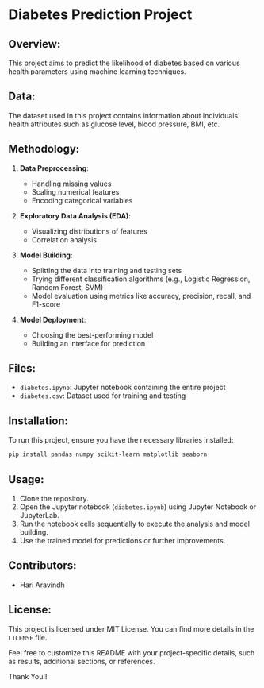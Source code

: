 # Diabetes Prediction Project

## Overview:
This project aims to predict the likelihood of diabetes based on various health parameters using machine learning techniques.

## Data:
The dataset used in this project contains information about individuals' health attributes such as glucose level, blood pressure, BMI, etc.

## Methodology:
1. **Data Preprocessing**:
   - Handling missing values
   - Scaling numerical features
   - Encoding categorical variables
   
2. **Exploratory Data Analysis (EDA)**:
   - Visualizing distributions of features
   - Correlation analysis
   
3. **Model Building**:
   - Splitting the data into training and testing sets
   - Trying different classification algorithms (e.g., Logistic Regression, Random Forest, SVM)
   - Model evaluation using metrics like accuracy, precision, recall, and F1-score
   
4. **Model Deployment**:
   
   - Choosing the best-performing model
   - Building an interface for prediction
   
## Files:

- `diabetes.ipynb`: Jupyter notebook containing the entire project
- `diabetes.csv`: Dataset used for training and testing

## Installation:

To run this project, ensure you have the necessary libraries installed:
```bash
pip install pandas numpy scikit-learn matplotlib seaborn
```


## Usage:
1. Clone the repository.
2. Open the Jupyter notebook (`diabetes.ipynb`) using Jupyter Notebook or JupyterLab.
3. Run the notebook cells sequentially to execute the analysis and model building.
4. Use the trained model for predictions or further improvements.

## Contributors:
- Hari Aravindh

## License:
This project is licensed under MIT License. You can find more details in the `LICENSE` file.

Feel free to customize this README with your project-specific details, such as results, additional sections, or references.

Thank You!!

